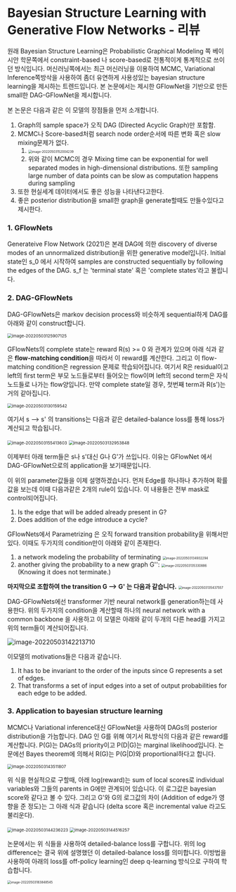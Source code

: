 # Bayesian Structure Learning with Generative Flow Networks - 리뷰

원래 Bayesian Structure Learning은 Probabilistic Graphical Modeling 쪽 베이시안 학문쪽에서 constraint-based 나 score-based로 전통적이게 통계적으로 쓰이던 방식입니다. 머신러닝쪽에서는 최근 머신러닝을 이용하여 MCMC, Variational Inference쪽방삭을 사용하여 좀더 유연하게 사용성있는 bayesian structure learning을 제시하는 트렌드입니다. 본 논문에서는 제시한 GFlowNet을 기반으로 만든 small한 DAG-GFlowNet을 제시합니다.

본 논문은 다음과 같은 이 모델의 장점들을 먼저 소개합니다.

1. Graph의 sample space가 오직 DAG (Directed Acyclic Graph)만 포함함.
2. MCMC나 Score-based처럼 search node order순서에 따른 변화 혹은 slow mixing문제가 없다.
   1. <img src="C:\Users\kwanl\AppData\Roaming\Typora\typora-user-images\image-20220503152004239.png" alt="image-20220503152004239" style="zoom:50%;" />
   2. 위와 같이 MCMC의 경우 Mixing time can be exponential for well separated modes in high-dimensional distributions. 또한 sampling large number of data points can be slow as computation happens during sampling
3. 또한 현실세계 데이터에서도 좋은 성능을 나타낸다고한다.
4. 좋은 posterior distribution을 small한 graph을 generate할때도 만들수있다고 제시한다.

### 1. GFlowNets

Generateive Flow Network (2021)은 본래 DAG에 의한 discovery of diverse modes of an unnormalized  distribution을 위한 generative model입니다. Initial state인 s_0 에서 시작하여 samples are constructed sequentially by following the edges of the DAG. s_f 는 'terminal state'  혹은 'complete states'라고 불립니다. 



### 2. DAG-GFlowNets

DAG-GFlowNets은 markov decision process와 비슷하게 sequential하게 DAG를 아래와 같이 construct합니다.

<img src="C:\Users\kwanl\AppData\Roaming\Typora\typora-user-images\image-20220503125907125.png" alt="image-20220503125907125" style="zoom:67%;" />

GFlowNets의 complete state는 reward R(s) >= 0 와 관계가 있으며 아래 식과 같은 **flow-matching condition**을 따라서 이 reward를 계산한다. 그리고 이 flow-matching condition은 regression 문제로 학습되어집니다. 여기서 R은 residual이고 left의 first term은 부모 노드들로부터 들어오는 flow이며 left의 second term은 자식 노드들로 나가는 flow양입니다. 만약 complete state일 경우, 첫번째 term과 R(s')는 거의 같아집니다.

<img src="C:\Users\kwanl\AppData\Roaming\Typora\typora-user-images\image-20220503130159542.png" alt="image-20220503130159542" style="zoom: 67%;" />

여기서 s --> s' 의 transitions는 다음과 같은 detailed-balance loss를 통해 loss가 계산되고 학습됩니다.

<img src="C:\Users\kwanl\AppData\Roaming\Typora\typora-user-images\image-20220503155413603.png" alt="image-20220503155413603" style="zoom:67%;" />

<img src="C:\Users\kwanl\AppData\Roaming\Typora\typora-user-images\image-20220503132953848.png" alt="image-20220503132953848" style="zoom:67%;" />

이제부터 아래 term들은 s나 s'대신 G나 G'가 쓰입니다. 이유는 GFlowNet 에서 DAG-GFlowNet으로의 application을 보기때문입니다. 

이 위의 parameter값들을 이제 설명하겠습니다. 먼저 Edge를 하나하나 추가하며 확률값을 보는데 이때 다음과같은 2개의 rule이 있습니다. 이 내용들은 전부 mask로 control되어집니다.

1. Is the edge that will be added already present in G?
2. Does addition of the edge introduce a cycle?

GFlowNets에서 Parametrizing 은 오직 forward transition probability을 위해서만 있다. 이때도 두가지의 condition만이 아래와 같이 존재한다.

1. a network modeling the probability of terminating <img src="C:\Users\kwanl\AppData\Roaming\Typora\typora-user-images\image-20220503134932294.png" alt="image-20220503134932294" style="zoom:50%;" />
2. another giving the probability to a new graph G'': <img src="C:\Users\kwanl\AppData\Roaming\Typora\typora-user-images\image-20220503135330886.png" alt="image-20220503135330886" style="zoom:50%;" />(Knowing it does not terminate.)

**마지막으로 조합하여 the transition G --> G' 는 다음과 같습니다.** <img src="C:\Users\kwanl\AppData\Roaming\Typora\typora-user-images\image-20220503135437557.png" alt="image-20220503135437557" style="zoom:50%;" />

DAG-GFlowNets에선 transformer 기반 neural network를 generation하는데 사용한다. 위의 두가지의 condition을 계산할때 하나의 neural network with a common backbone 을 사용하고 이 모델은 아래와 같이 두개의 다른 head를 가지고 위의 term들이 계산되어집니다.

![image-20220503142213710](C:\Users\kwanl\AppData\Roaming\Typora\typora-user-images\image-20220503142213710.png)

이모델의 motivations들은 다음과 같습니다.

1. It has to be invariant to the order of the inputs since G represents a set of edges.
2. That transforms a set of input edges into a set of output probabilities for each edge to be added.



### 3. Application to bayesian structure learning

MCMC나 Variational inference대신 GFlowNet을 사용하여 DAGs의 posterior distribution을 가늠합니다. DAG 인 G를 위해 여기서 RL방식의 다음과 같은 reward를 계산합니다. P(G)는 DAGs의 priority이고 P(D|G)는 marginal likelihood입니다. 논문에선 Bayes theorem에 의해서 R(G)는 P(G|D)와 proportional하다고 합니다.

<img src="C:\Users\kwanl\AppData\Roaming\Typora\typora-user-images\image-20220503143511807.png" alt="image-20220503143511807" style="zoom:67%;" />

위 식을 현실적으로 구할때, 아래 log(reward)는 sum of local scores로 individual variables와 그들의 parents in G에만 관계되어 있습니다. 이 로그값은 bayesian score와 같다고 볼 수 있다. 그리고 G'와 G의 로그값의 차이 (Addition of edge가 영향을 준 정도)는 그 아래 식과 같습니다 (delta score 혹은 incremental value 라고도 불리운다).

<img src="C:\Users\kwanl\AppData\Roaming\Typora\typora-user-images\image-20220503144236223.png" alt="image-20220503144236223" style="zoom:67%;" />

<img src="C:\Users\kwanl\AppData\Roaming\Typora\typora-user-images\image-20220503144516257.png" alt="image-20220503144516257" style="zoom:67%;" />

논문에서는 위 식들을 사용하여 detailed-balance loss를 구합니다. 위의 log difference는 결국 위에 설명했던 이 detailed-balance loss를 의미합니다. 이방법을 사용하여 아래의 loss를 off-policy learning인 deep q-learning 방식으로 구하여 학습합니다.

 <img src="C:\Users\kwanl\AppData\Roaming\Typora\typora-user-images\image-20220503183848545.png" alt="image-20220503183848545" style="zoom:50%;" />



